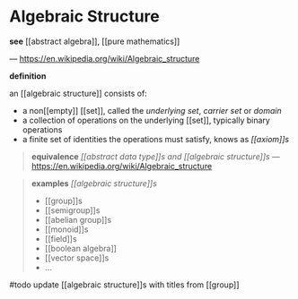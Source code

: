 # Algebraic Structure

**see** [[abstract algebra]], [[pure mathematics]]

&mdash; <https://en.wikipedia.org/wiki/Algebraic_structure>

**definition**

an [[algebraic structure]] consists of:

- a non[[empty]] [[set]], called the _underlying set_, _carrier set_ or _domain_
- a collection of operations on the underlying [[set]], typically binary operations
- a finite set of identities the operations must satisfy, knows as _[[axiom]]s_

> **equivalence** _[[abstract data type]]s and [[algebraic structure]]s_ &mdash; <https://en.wikipedia.org/wiki/Algebraic_structure>

> **examples** _[[algebraic structure]]s_
>
> - [[group]]s
> - [[semigroup]]s
> - [[abelian group]]s
> - [[monoid]]s
> - [[field]]s
> - [[boolean algebra]]
> - [[vector space]]s
> - ...

#todo update [[algebraic structure]]s with titles from [[group]]
